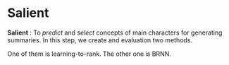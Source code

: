 # Salient
__Salient__ : To _predict_ and _select_ concepts of main characters for generating summaries. In this step, we create and evaluation two methods.

One of them is learning-to-rank. The other one is BRNN.
